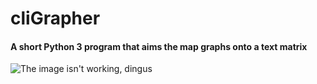 # cliGrapher
#### A short Python 3 program that aims the map graphs onto a text matrix
![The image isn't working, dingus]()
